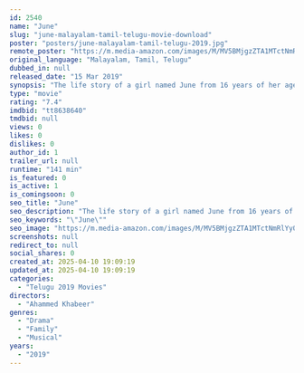 ```yaml
---
id: 2540
name: "June"
slug: "june-malayalam-tamil-telugu-movie-download"
poster: "posters/june-malayalam-tamil-telugu-2019.jpg"
remote_poster: "https://m.media-amazon.com/images/M/MV5BMjgzZTA1MTctNmRlYy00NTFkLTk4MGUtNmIzZTE2ZjY4ODljXkEyXkFqcGc@._V1_SX300.jpg"
original_language: "Malayalam, Tamil, Telugu"
dubbed_in: null
released_date: "15 Mar 2019"
synopsis: "The life story of a girl named June from 16 years of her age until she turned 26, thereby giving an insight into those ten years of her life."
type: "movie"
rating: "7.4"
imdbid: "tt8638640"
tmdbid: null
views: 0
likes: 0
dislikes: 0
author_id: 1
trailer_url: null
runtime: "141 min"
is_featured: 0
is_active: 1
is_comingsoon: 0
seo_title: "June"
seo_description: "The life story of a girl named June from 16 years of her age until she turned 26, thereby giving an insight into those ten years of her life."
seo_keywords: "\"June\""
seo_image: "https://m.media-amazon.com/images/M/MV5BMjgzZTA1MTctNmRlYy00NTFkLTk4MGUtNmIzZTE2ZjY4ODljXkEyXkFqcGc@._V1_SX300.jpg"
screenshots: null
redirect_to: null
social_shares: 0
created_at: 2025-04-10 19:09:19
updated_at: 2025-04-10 19:09:19
categories:
  - "Telugu 2019 Movies"
directors:
  - "Ahammed Khabeer"
genres:
  - "Drama"
  - "Family"
  - "Musical"
years:
  - "2019"
---
```

